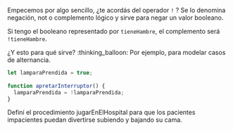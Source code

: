 Empecemos por algo sencillo, ¿te acordás del operador `!` ? Se lo denomina negación, not o complemento lógico y sirve para negar un valor booleano.

Si tengo el booleano representado por `tieneHambre`, el complemento será `!tieneHambre`.

¿Y esto para qué sirve? :thinking_balloon: Por ejemplo, para modelar casos de alternancia.

``` javascript
let lamparaPrendida = true;
 
function apretarInterruptor() {
  lamparaPrendida = !lamparaPrendida;
}
```

Definí el procedimiento jugarEnElHospital para que los pacientes impacientes puedan divertirse subiendo y bajando su cama.
